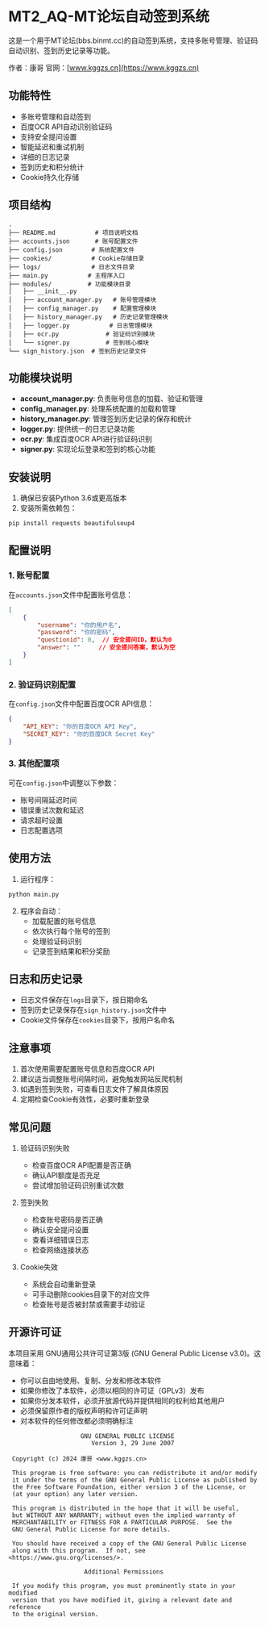 # MT2_AQ-MT论坛自动签到系统

这是一个用于MT论坛(bbs.binmt.cc)的自动签到系统，支持多账号管理、验证码自动识别、签到历史记录等功能。

作者：康哥
官网：[www.kggzs.cn](https://www.kggzs.cn)

## 功能特性

- 多账号管理和自动签到
- 百度OCR API自动识别验证码
- 支持安全提问设置
- 智能延迟和重试机制
- 详细的日志记录
- 签到历史和积分统计
- Cookie持久化存储

## 项目结构

```
.
├── README.md           # 项目说明文档
├── accounts.json       # 账号配置文件
├── config.json        # 系统配置文件
├── cookies/           # Cookie存储目录
├── logs/              # 日志文件目录
├── main.py           # 主程序入口
├── modules/          # 功能模块目录
│   ├── __init__.py
│   ├── account_manager.py   # 账号管理模块
│   ├── config_manager.py    # 配置管理模块
│   ├── history_manager.py   # 历史记录管理模块
│   ├── logger.py           # 日志管理模块
│   ├── ocr.py             # 验证码识别模块
│   └── signer.py          # 签到核心模块
└── sign_history.json  # 签到历史记录文件
```

## 功能模块说明

- **account_manager.py**: 负责账号信息的加载、验证和管理
- **config_manager.py**: 处理系统配置的加载和管理
- **history_manager.py**: 管理签到历史记录的保存和统计
- **logger.py**: 提供统一的日志记录功能
- **ocr.py**: 集成百度OCR API进行验证码识别
- **signer.py**: 实现论坛登录和签到的核心功能

## 安装说明

1. 确保已安装Python 3.6或更高版本
2. 安装所需依赖包：
```bash
pip install requests beautifulsoup4
```

## 配置说明

### 1. 账号配置
在`accounts.json`文件中配置账号信息：
```json
[
    {
        "username": "你的用户名",
        "password": "你的密码",
        "questionid": 0,  // 安全提问ID，默认为0
        "answer": ""     // 安全提问答案，默认为空
    }
]
```

### 2. 验证码识别配置
在`config.json`文件中配置百度OCR API信息：
```json
{
    "API_KEY": "你的百度OCR API Key",
    "SECRET_KEY": "你的百度OCR Secret Key"
}
```

### 3. 其他配置项
可在`config.json`中调整以下参数：
- 账号间隔延迟时间
- 错误重试次数和延迟
- 请求超时设置
- 日志配置选项

## 使用方法

1. 运行程序：
```bash
python main.py
```

2. 程序会自动：
   - 加载配置的账号信息
   - 依次执行每个账号的签到
   - 处理验证码识别
   - 记录签到结果和积分奖励

## 日志和历史记录

- 日志文件保存在`logs`目录下，按日期命名
- 签到历史记录保存在`sign_history.json`文件中
- Cookie文件保存在`cookies`目录下，按用户名命名

## 注意事项

1. 首次使用需要配置账号信息和百度OCR API
2. 建议适当调整账号间隔时间，避免触发网站反爬机制
3. 如遇到签到失败，可查看日志文件了解具体原因
4. 定期检查Cookie有效性，必要时重新登录

## 常见问题

1. 验证码识别失败
   - 检查百度OCR API配置是否正确
   - 确认API额度是否充足
   - 尝试增加验证码识别重试次数

2. 签到失败
   - 检查账号密码是否正确
   - 确认安全提问设置
   - 查看详细错误日志
   - 检查网络连接状态

3. Cookie失效
   - 系统会自动重新登录
   - 可手动删除cookies目录下的对应文件
   - 检查账号是否被封禁或需要手动验证

## 开源许可证

本项目采用 GNU通用公共许可证第3版 (GNU General Public License v3.0)。这意味着：

- 你可以自由地使用、复制、分发和修改本软件
- 如果你修改了本软件，必须以相同的许可证（GPLv3）发布
- 如果你分发本软件，必须开放源代码并提供相同的权利给其他用户
- 必须保留原作者的版权声明和许可证声明
- 对本软件的任何修改都必须明确标注

```
                    GNU GENERAL PUBLIC LICENSE
                       Version 3, 29 June 2007

 Copyright (c) 2024 康哥 <www.kggzs.cn>

 This program is free software: you can redistribute it and/or modify
 it under the terms of the GNU General Public License as published by
 the Free Software Foundation, either version 3 of the License, or
 (at your option) any later version.

 This program is distributed in the hope that it will be useful,
 but WITHOUT ANY WARRANTY; without even the implied warranty of
 MERCHANTABILITY or FITNESS FOR A PARTICULAR PURPOSE.  See the
 GNU General Public License for more details.

 You should have received a copy of the GNU General Public License
 along with this program.  If not, see <https://www.gnu.org/licenses/>.

                     Additional Permissions

 If you modify this program, you must prominently state in your modified
 version that you have modified it, giving a relevant date and reference
 to the original version.
```
